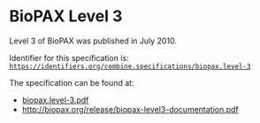 # BioPAX Level 3
Level 3 of BioPAX was published in July 2010.

Identifier for this specification is: [`https://identifiers.org/combine.specifications/biopax.level-3`](https://identifiers.org/combine.specifications/biopax.level-3)

The specification can be found at: 

* [biopax.level-3.pdf](./files/biopax.level-3.pdf)
* http://biopax.org/release/biopax-level3-documentation.pdf
